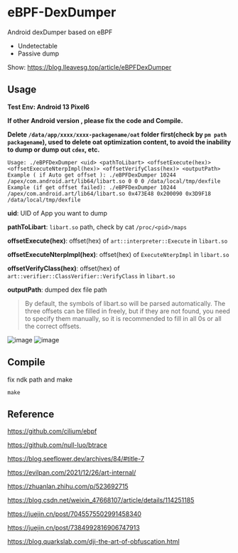 # eBPF-DexDumper
Android dexDumper based on eBPF

* Undetectable
* Passive dump

Show: https://blog.lleavesg.top/article/eBPFDexDumper

## Usage

**Test Env: Android 13 Pixel6**

**If other Android version , please fix the code and Compile.**

**Delete `/data/app/xxxx/xxxx-packagename/oat` folder first(check by `pm path packagename`), used to delete oat optimization content, to avoid the inability to dump or dump out `cdex`, etc.**

```
Usage: ./eBPFDexDumper <uid> <pathToLibart> <offsetExecute(hex)> <offsetExecuteNterpImpl(hex)> <offsetVerifyClass(hex)> <outputPath>
Example ( if Auto get offset ): ./eBPFDexDumper 10244 /apex/com.android.art/lib64/libart.so 0 0 0 /data/local/tmp/dexfile
Example (if get offset failed): ./eBPFDexDumper 10244 /apex/com.android.art/lib64/libart.so 0x473E48 0x200090 0x3D9F18 /data/local/tmp/dexfile
```
**uid**: UID of App you want to dump

**pathToLibart**: `libart.so` path, check by cat `/proc/<pid>/maps`

**offsetExecute(hex)**: offset(hex) of `art::interpreter::Execute` in `libart.so`

**offsetExecuteNterpImpl(hex)**: offset(hex) of `ExecuteNterpImpl` in `libart.so`

**offsetVerifyClass(hex)**: offset(hex) of `art::verifier::ClassVerifier::VerifyClass` in `libart.so`

**outputPath**: dumped dex file path

>By default, the symbols of libart.so will be parsed automatically.
The three offsets can be filled in freely, but if they are not found, you need to specify them manually, so it is recommended to fill in all 0s or all the correct offsets.

![image](https://github.com/user-attachments/assets/43e9d9ac-c56c-4dd7-9349-8d4fed1b6207)
![image](https://github.com/user-attachments/assets/565d1761-baa2-42cc-99c6-47eae703fee1)


## Compile
fix ndk path and make

```
make
```

## Reference
https://github.com/cilium/ebpf

https://github.com/null-luo/btrace

https://blog.seeflower.dev/archives/84/#title-7

https://evilpan.com/2021/12/26/art-internal/

https://zhuanlan.zhihu.com/p/523692715

https://blog.csdn.net/weixin_47668107/article/details/114251185

https://juejin.cn/post/7045575502991458340

https://juejin.cn/post/7384992816906747913

https://blog.quarkslab.com/dji-the-art-of-obfuscation.html
